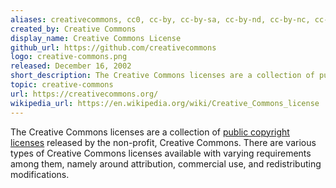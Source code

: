 ```yaml
---
aliases: creativecommons, cc0, cc-by, cc-by-sa, cc-by-nd, cc-by-nc, cc-by-nc-sa, cc-by-nc-nd
created_by: Creative Commons
display_name: Creative Commons License
github_url: https://github.com/creativecommons
logo: creative-commons.png
released: December 16, 2002
short_description: The Creative Commons licenses are a collection of public copyright licenses that allow the reuse and redistribution of work.
topic: creative-commons
url: https://creativecommons.org/
wikipedia_url: https://en.wikipedia.org/wiki/Creative_Commons_license
---
```

The Creative Commons licenses are a collection of [public copyright licenses](https://en.wikipedia.org/wiki/Public_copyright_license) released by the non-profit, Creative Commons. There are various types of Creative Commons licenses available with varying requirements among them, namely around attribution, commercial use, and redistributing modifications.
